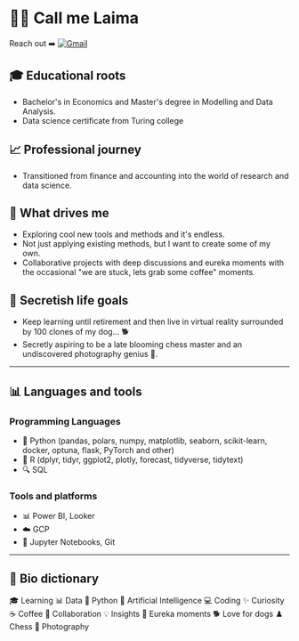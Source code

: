 
# 👩‍💻 Call me Laima

Reach out ➡️ [![Gmail](https://img.shields.io/badge/Gmail-D14836?style=for-the-badge&logo=gmail&logoColor=white)](mailto:stulaitelaima@gmail.com)

## 🎓 Educational roots  
- Bachelor's in Economics and Master's degree in Modelling and Data Analysis.
- Data science certificate from Turing college

## 📈 Professional journey   
- Transitioned from finance and accounting into the world of research and data science.

## 🧠 What drives me  
- Exploring cool new tools and methods and it's endless.
- Not just applying existing methods, but I want to create some of my own.  
- Collaborative projects with deep discussions and eureka moments with the occasional "we are stuck, lets grab some coffee" moments.

## 🌱 Secretish life goals  
- Keep learning until retirement and then live in virtual reality surrounded by 100 clones of my dog... 🐕  
- Secretly aspiring to be a late blooming chess master and an undiscovered photography genius 📸.

---

## 📊 Languages and tools

### Programming Languages  
- 🐍 Python (pandas, polars, numpy, matplotlib, seaborn, scikit-learn, docker, optuna, flask, PyTorch and other)  
- 🦾 R (dplyr, tidyr, ggplot2, plotly, forecast, tidyverse, tidytext)  
- 🔍 SQL  

### Tools and platforms  
- 📊 Power BI, Looker  
- ☁️ GCP  
- 📝 Jupyter Notebooks, Git

---

## 🌌 Bio dictionary

🎓 Learning
📊 Data
🐍 Python
🤖 Artificial Intelligence
💻 Coding
✨ Curiosity
☕ Coffee
🤝 Collaboration 
💡 Insights
🎉 Eureka moments
🐕 Love for dogs
♟️ Chess
📸 Photography

